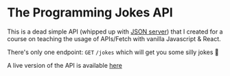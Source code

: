 # The Programming Jokes API
This is a dead simple API (whipped up with [JSON server](https://www.npmjs.com/package/json-server)) that I created for a course on teaching the usage of APIs/Fetch with vanilla Javascript & React.

There's only one endpoint: `GET` `/jokes` which will get you some silly jokes 🎉

A live version of the API is available [here](https://programming-jokes-api.herokuapp.com/jokes)
